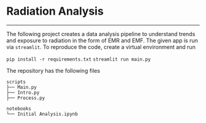 # Radiation Analysis

---

The following project creates a data analysis pipeline to understand trends and exposure to radiation in the form of EMR and EMF. The given app is run via `streamlit`. To reproduce the code, create a virtual environment and run

`pip install -r requirements.txt`
`streamlit run main.py`

The repository has the following files
```
scripts
├── Main.py 
├── Intro.py
├── Process.py

notebooks
└── Initial Analysis.ipynb
```